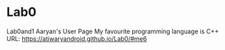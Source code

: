 # Lab0
Lab0and1
Aaryan's User Page
My favourite programming language is C++
URL: https://atiwaryandroid.github.io/Lab0/#me6
